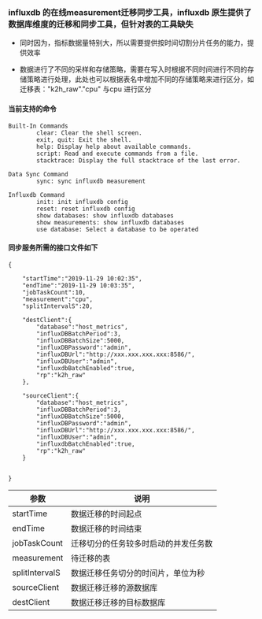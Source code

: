### influxdb 的在线measurement迁移同步工具，influxdb 原生提供了数据库维度的迁移和同步工具，但针对表的工具缺失

- 同时因为，指标数据量特别大，所以需要提供按时间切割分片任务的能力，提供效率

- 数据进行了不同的采样和存储策略，需要在写入时根据不同时间进行不同的存储策略进行处理，此处也可以根据表名中增加不同的存储策略来进行区分，如迁移表："k2h_raw"."cpu" 与cpu 进行区分



#### 当前支持的命令

```
Built-In Commands
        clear: Clear the shell screen.
        exit, quit: Exit the shell.
        help: Display help about available commands.
        script: Read and execute commands from a file.
        stacktrace: Display the full stacktrace of the last error.

Data Sync Command
        sync: sync influxdb measurement

Influxdb Command
        init: init influxdb config
        reset: reset influxdb config
        show databases: show influxdb databases
        show measurements: show influxdb databases
        use database: Select a database to be operated
```

#### 同步服务所需的接口文件如下

```
{

    "startTime":"2019-11-29 10:02:35",
	"endTime":"2019-11-29 10:03:35",
	"jobTaskCount":10,
	"measurement":"cpu",
	"splitIntervalS":20,
	
	"destClient":{
		"database":"host_metrics",
		"influxDBBatchPeriod":3,
		"influxDBBatchSize":5000,
		"influxDBPassword":"admin",
		"influxDBUrl":"http://xxx.xxx.xxx.xxx:8586/",
		"influxDBUser":"admin",
		"influxdbBatchEnabled":true,
		"rp":"k2h_raw"
	},
	
	"sourceClient":{
		"database":"host_metrics",
		"influxDBBatchPeriod":3,
		"influxDBBatchSize":5000,
		"influxDBPassword":"admin",
		"influxDBUrl":"http://xxx.xxx.xxx.xxx:8586/",
		"influxDBUser":"admin",
		"influxdbBatchEnabled":true,
		"rp":"k2h_raw"
	}
	
	
}
```

| 参数 | 说明 |
| ------ | ------ |
|  startTime| 数据迁移的时间起点 |
| endTime | 数据迁移的时间结束 | 
| jobTaskCount | 迁移切分的任务较多时启动的并发任务数 |
| measurement | 待迁移的表 |
| splitIntervalS | 数据迁移任务切分的时间片，单位为秒 |
| sourceClient | 数据迁移迁移的源数据库 |
| destClient | 数据迁移迁移的目标数据库 |


